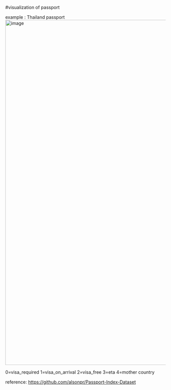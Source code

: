 
#visualization of passport

example : Thailand passport
<img width="1086" alt="image" src="https://github.com/yangkang5303/passport_power_vis/assets/13623325/08799068-4986-467b-8f7e-7f5606326e0b">


0=visa_required
1=visa_on_arrival
2=visa_free
3=eta
4=mother country

reference:
https://github.com/alsonpr/Passport-Index-Dataset
